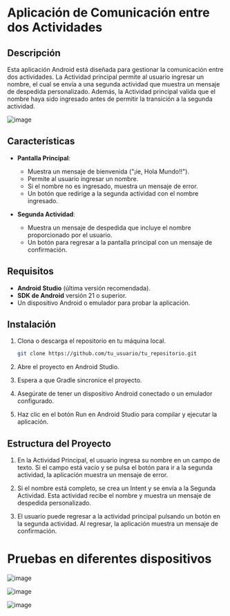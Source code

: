 # Aplicación de Comunicación entre dos Actividades

## Descripción
Esta aplicación Android está diseñada para gestionar la comunicación entre dos actividades. La Actividad principal permite al usuario ingresar un nombre, el cual se envía a una segunda actividad que muestra un mensaje de despedida personalizado. Además, la Actividad principal valida que el nombre haya sido ingresado antes de permitir la transición a la segunda actividad.

![image](https://github.com/user-attachments/assets/3a46f2bc-dff7-427e-b4e3-1015b2438d2f)

## Características
- **Pantalla Principal**: 
  - Muestra un mensaje de bienvenida ("¡ie, Hola Mundo!!").
  - Permite al usuario ingresar un nombre.
  - Si el nombre no es ingresado, muestra un mensaje de error.
  - Un botón que redirige a la segunda actividad con el nombre ingresado.
  
- **Segunda Actividad**:
  - Muestra un mensaje de despedida que incluye el nombre proporcionado por el usuario.
  - Un botón para regresar a la pantalla principal con un mensaje de confirmación.

## Requisitos
- **Android Studio** (última versión recomendada).
- **SDK de Android** versión 21 o superior.
- Un dispositivo Android o emulador para probar la aplicación.

## Instalación
1. Clona o descarga el repositorio en tu máquina local.
   
   ```bash
   git clone https://github.com/tu_usuario/tu_repositorio.git
   ```
2. Abre el proyecto en Android Studio.

3. Espera a que Gradle sincronice el proyecto.

4. Asegúrate de tener un dispositivo Android conectado o un emulador configurado.

5. Haz clic en el botón Run en Android Studio para compilar y ejecutar la aplicación.

## Estructura del Proyecto
1. En la Actividad Principal, el usuario ingresa su nombre en un campo de texto. Si el campo está vacío y se pulsa el botón para ir a la segunda actividad, la aplicación muestra un mensaje de error.
   
2. Si el nombre está completo, se crea un Intent y se envía a la Segunda Actividad. Esta actividad recibe el nombre y muestra un mensaje de despedida personalizado.
   
3. El usuario puede regresar a la actividad principal pulsando un botón en la segunda actividad. Al regresar, la aplicación muestra un mensaje de confirmación.

# Pruebas en diferentes dispositivos
![image](https://github.com/user-attachments/assets/0225b139-cc4a-423f-8b0f-7b51a3172e76)

![image](https://github.com/user-attachments/assets/7e281014-c9bc-4e58-bf56-d627c06556fe)

![image](https://github.com/user-attachments/assets/3a46f2bc-dff7-427e-b4e3-1015b2438d2f)


